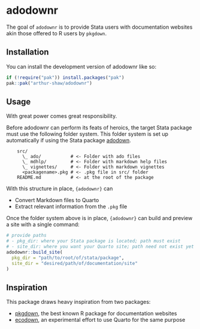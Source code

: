 
<!-- README.md is generated from README.Rmd. Please edit that file -->

# adodownr

<!-- badges: start -->
<!-- badges: end -->

The goal of `adodownr` is to provide Stata users with documentation
websites akin those offered to R users by `pkgdown`.

## Installation

You can install the development version of adodownr like so:

``` r
if (!require("pak")) install.packages("pak")
pak::pak("arthur-shaw/adodownr")
```

## Usage

With great power comes great responsibility.

Before adodownr can perform its feats of heroics, the target Stata
package must use the following folder system. 
This folder system is set up automatically if using the Stata package
[adodown](https://github.com/lsms-worldbank/adodown).

```
    src/
      \_ ado/           # <- Folder with ado files
      \_ mdhlp/         # <- Folder with markdown help files
      \_ vignettes/     # <- Folder with markdown vignettes
      <packagename>.pkg # <- .pkg file in src/ folder
    README.md           # <- at the root of the package
```

With this structure in place, `{adodownr}` can

- Convert Markdown files to Quarto
- Extract relevant information from the `.pkg` file

Once the folder system above is in place, `{adodownr}` can build and
preview a site with a single command:

``` r
# provide paths
# - pkg_dir: where your Stata package is located; path must exist
# - site_dir: where you want your Quarto site; path need not exist yet
adodownr::build_site(
  pkg_dir = "path/to/root/of/stata/package",
  site_dir = "desired/path/of/documentation/site"
)
```

## Inspiration

This package draws heavy inspiration from two packages:

- [pkgdown](https://github.com/r-lib/pkgdown/), the best known R package
  for documentation websites
- [ecodown](https://github.com/edgararuiz/ecodown), an experimental
  effort to use Quarto for the same purpose
